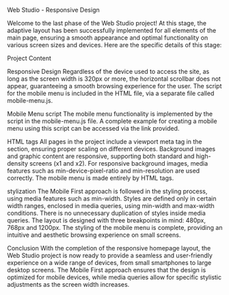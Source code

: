 Web Studio - Responsive Design 

Welcome to the last phase of the Web Studio project! At this stage, the adaptive layout has been successfully implemented for all elements of the main page, ensuring a smooth appearance and optimal functionality on various screen sizes and devices. Here are the specific details of this stage:

Project Content

Responsive Design
Regardless of the device used to access the site, as long as the screen width is 320px or more, the horizontal scrollbar does not appear, guaranteeing a smooth browsing experience for the user.
The script for the mobile menu is included in the HTML file, via a separate file called mobile-menu.js.

Mobile Menu script
The mobile menu functionality is implemented by the script in the mobile-menu.js file.
A complete example for creating a mobile menu using this script can be accessed via the link provided.

HTML tags
All pages in the project include a viewport meta tag in the <head> section, ensuring proper scaling on different devices.
Background images and graphic content are responsive, supporting both standard and high-density screens (x1 and x2).
For responsive background images, media features such as min-device-pixel-ratio and min-resolution are used correctly.
The mobile menu is made entirely by HTML tags.

stylization
The Mobile First approach is followed in the styling process, using media features such as min-width.
Styles are defined only in certain width ranges, enclosed in media queries, using min-width and max-width conditions.
There is no unnecessary duplication of styles inside media queries.
The layout is designed with three breakpoints in mind: 480px, 768px and 1200px.
The styling of the mobile menu is complete, providing an intuitive and aesthetic browsing experience on small screens.

Conclusion
With the completion of the responsive homepage layout, the Web Studio project is now ready to provide a seamless and user-friendly experience on a wide range of devices, from small smartphones to large desktop screens. The Mobile First approach ensures that the design is optimized for mobile devices, while media queries allow for specific stylistic adjustments as the screen width increases.
